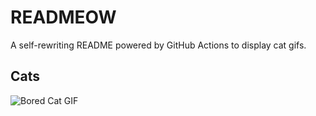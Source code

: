 # READMEOW

A self-rewriting README powered by GitHub Actions to display cat gifs.

## Cats

![Bored Cat GIF](https://media4.giphy.com/media/mlvseq9yvZhba/200.gif?cid=9acd02danq8zoevbgr7rmo7kxp66dxa5eanw56emd40baf55&ep=v1_gifs_search&rid=200.gif&ct=g)
